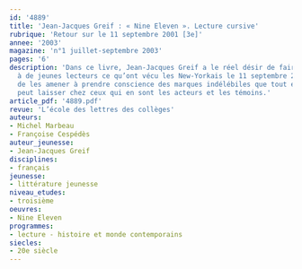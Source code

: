 ```yaml
---
id: '4889'
title: 'Jean-Jacques Greif : « Nine Eleven ». Lecture cursive'
rubrique: 'Retour sur le 11 septembre 2001 [3e]'
annee: '2003'
magazine: 'n°1 juillet-septembre 2003'
pages: '6'
description: 'Dans ce livre, Jean-Jacques Greif a le réel désir de faire partager
  à de jeunes lecteurs ce qu’ont vécu les New-Yorkais le 11 septembre 2001 et, ainsi,
  de les amener à prendre conscience des marques indélébiles que tout événement tragique
  peut laisser chez ceux qui en sont les acteurs et les témoins.'
article_pdf: '4889.pdf'
revue: 'L’école des lettres des collèges'
auteurs:
- Michel Marbeau
- Françoise Cespédès
auteur_jeunesse:
- Jean-Jacques Greif
disciplines:
- français
jeunesse:
- littérature jeunesse
niveau_etudes:
- troisième
oeuvres:
- Nine Eleven
programmes:
- lecture - histoire et monde contemporains
siecles:
- 20e siècle
---
```

